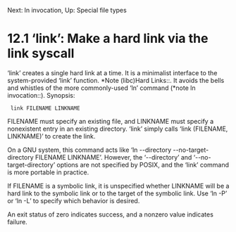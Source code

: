 Next: ln invocation,  Up: Special file types

12.1 ‘link’: Make a hard link via the link syscall
==================================================

‘link’ creates a single hard link at a time.  It is a minimalist
interface to the system-provided ‘link’ function.  *Note (libc)Hard
Links::.  It avoids the bells and whistles of the more commonly-used
‘ln’ command (*note ln invocation::).  Synopsis:

     link FILENAME LINKNAME

   FILENAME must specify an existing file, and LINKNAME must specify a
nonexistent entry in an existing directory.  ‘link’ simply calls ‘link
(FILENAME, LINKNAME)’ to create the link.

   On a GNU system, this command acts like ‘ln --directory
--no-target-directory FILENAME LINKNAME’.  However, the ‘--directory’
and ‘--no-target-directory’ options are not specified by POSIX, and the
‘link’ command is more portable in practice.

   If FILENAME is a symbolic link, it is unspecified whether LINKNAME
will be a hard link to the symbolic link or to the target of the
symbolic link.  Use ‘ln -P’ or ‘ln -L’ to specify which behavior is
desired.

   An exit status of zero indicates success, and a nonzero value
indicates failure.

